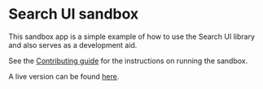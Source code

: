 # Search UI sandbox

This sandbox app is a simple example of how to use the Search UI library and also serves as a development aid.

See the [Contributing guide](../../CONTRIBUTING.md#sandbox) for the instructions on running the sandbox.

A live version can be found [here](https://codesandbox.io/s/github/elastic/search-ui/tree/main/examples/sandbox).
